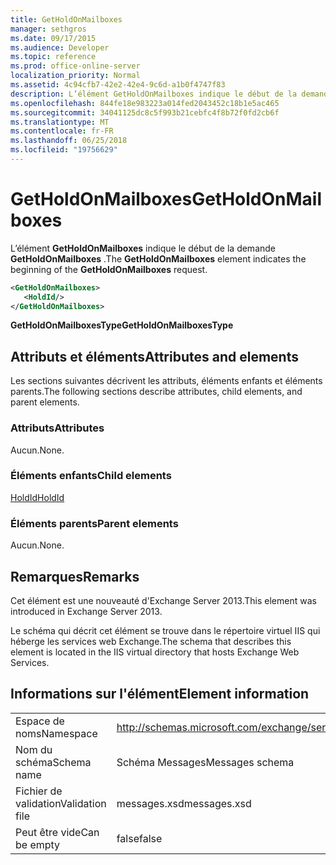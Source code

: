 ```yaml
---
title: GetHoldOnMailboxes
manager: sethgros
ms.date: 09/17/2015
ms.audience: Developer
ms.topic: reference
ms.prod: office-online-server
localization_priority: Normal
ms.assetid: 4c94cfb7-42e2-42e4-9c6d-a1b0f4747f83
description: L’élément GetHoldOnMailboxes indique le début de la demande GetHoldOnMailboxes.
ms.openlocfilehash: 844fe18e983223a014fed2043452c18b1e5ac465
ms.sourcegitcommit: 34041125dc8c5f993b21cebfc4f8b72f0fd2cb6f
ms.translationtype: MT
ms.contentlocale: fr-FR
ms.lasthandoff: 06/25/2018
ms.locfileid: "19756629"
---
```

# <a name="getholdonmailboxes"></a><span data-ttu-id="e60bf-103">GetHoldOnMailboxes</span><span class="sxs-lookup"><span data-stu-id="e60bf-103">GetHoldOnMailboxes</span></span>

<span data-ttu-id="e60bf-104">L’élément **GetHoldOnMailboxes** indique le début de la demande **GetHoldOnMailboxes** .</span><span class="sxs-lookup"><span data-stu-id="e60bf-104">The **GetHoldOnMailboxes** element indicates the beginning of the **GetHoldOnMailboxes** request.</span></span> 
  
```XML
<GetHoldOnMailboxes>
   <HoldId/>
</GetHoldOnMailboxes>
```

 <span data-ttu-id="e60bf-105">**GetHoldOnMailboxesType**</span><span class="sxs-lookup"><span data-stu-id="e60bf-105">**GetHoldOnMailboxesType**</span></span>
## <a name="attributes-and-elements"></a><span data-ttu-id="e60bf-106">Attributs et éléments</span><span class="sxs-lookup"><span data-stu-id="e60bf-106">Attributes and elements</span></span>

<span data-ttu-id="e60bf-107">Les sections suivantes décrivent les attributs, éléments enfants et éléments parents.</span><span class="sxs-lookup"><span data-stu-id="e60bf-107">The following sections describe attributes, child elements, and parent elements.</span></span>
  
### <a name="attributes"></a><span data-ttu-id="e60bf-108">Attributs</span><span class="sxs-lookup"><span data-stu-id="e60bf-108">Attributes</span></span>

<span data-ttu-id="e60bf-109">Aucun.</span><span class="sxs-lookup"><span data-stu-id="e60bf-109">None.</span></span>
  
### <a name="child-elements"></a><span data-ttu-id="e60bf-110">Éléments enfants</span><span class="sxs-lookup"><span data-stu-id="e60bf-110">Child elements</span></span>

[<span data-ttu-id="e60bf-111">HoldId</span><span class="sxs-lookup"><span data-stu-id="e60bf-111">HoldId</span></span>](holdid.md)
  
### <a name="parent-elements"></a><span data-ttu-id="e60bf-112">Éléments parents</span><span class="sxs-lookup"><span data-stu-id="e60bf-112">Parent elements</span></span>

<span data-ttu-id="e60bf-113">Aucun.</span><span class="sxs-lookup"><span data-stu-id="e60bf-113">None.</span></span>
  
## <a name="remarks"></a><span data-ttu-id="e60bf-114">Remarques</span><span class="sxs-lookup"><span data-stu-id="e60bf-114">Remarks</span></span>

<span data-ttu-id="e60bf-115">Cet élément est une nouveauté d'Exchange Server 2013.</span><span class="sxs-lookup"><span data-stu-id="e60bf-115">This element was introduced in Exchange Server 2013.</span></span>
  
<span data-ttu-id="e60bf-116">Le schéma qui décrit cet élément se trouve dans le répertoire virtuel IIS qui héberge les services web Exchange.</span><span class="sxs-lookup"><span data-stu-id="e60bf-116">The schema that describes this element is located in the IIS virtual directory that hosts Exchange Web Services.</span></span>
  
## <a name="element-information"></a><span data-ttu-id="e60bf-117">Informations sur l'élément</span><span class="sxs-lookup"><span data-stu-id="e60bf-117">Element information</span></span>

|||
|:-----|:-----|
|<span data-ttu-id="e60bf-118">Espace de noms</span><span class="sxs-lookup"><span data-stu-id="e60bf-118">Namespace</span></span>  <br/> |http://schemas.microsoft.com/exchange/services/2006/messages  <br/> |
|<span data-ttu-id="e60bf-119">Nom du schéma</span><span class="sxs-lookup"><span data-stu-id="e60bf-119">Schema name</span></span>  <br/> |<span data-ttu-id="e60bf-120">Schéma Messages</span><span class="sxs-lookup"><span data-stu-id="e60bf-120">Messages schema</span></span>  <br/> |
|<span data-ttu-id="e60bf-121">Fichier de validation</span><span class="sxs-lookup"><span data-stu-id="e60bf-121">Validation file</span></span>  <br/> |<span data-ttu-id="e60bf-122">messages.xsd</span><span class="sxs-lookup"><span data-stu-id="e60bf-122">messages.xsd</span></span>  <br/> |
|<span data-ttu-id="e60bf-123">Peut être vide</span><span class="sxs-lookup"><span data-stu-id="e60bf-123">Can be empty</span></span>  <br/> |<span data-ttu-id="e60bf-124">false</span><span class="sxs-lookup"><span data-stu-id="e60bf-124">false</span></span>  <br/> |
   

